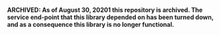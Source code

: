 **ARCHIVED: As of August 30, 20201 this repository is archived. The service
end-point that this library depended on has been turned down, and as
a consequence this library is no longer functional.**

